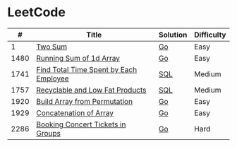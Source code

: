LeetCode
========

| #    | Title                                                                                                           | Solution              | Difficulty |
|------|-----------------------------------------------------------------------------------------------------------------|-----------------------|------------|
| 1    | [Two Sum](https://leetcode.com/problems/two-sum/)                                                               | [Go](./go/1.go)       | Easy       |
| 1480 | [Running Sum of 1d Array](https://leetcode.com/problems/running-sum-of-1d-array/)                               | [Go](./go/1480.go)    | Easy       |
| 1741 | [Find Total Time Spent by Each Employee](https://leetcode.com/problems/find-total-time-spent-by-each-employee/) | [SQL](./sql/1741.sql) | Medium     |
| 1757 | [Recyclable and Low Fat Products](https://leetcode.com/problems/recyclable-and-low-fat-products/)               | [SQL](./sql/1757.sql) | Medium     |
| 1920 | [Build Array from Permutation](https://leetcode.com/problems/build-array-from-permutation/)                     | [Go](./go/1920.go)    | Easy       |
| 1929 | [Concatenation of Array](https://leetcode.com/problems/concatenation-of-array/)                                 | [Go](./go/1929.go)    | Easy       |
| 2286 | [Booking Concert Tickets in Groups](https://leetcode.com/problems/booking-concert-tickets-in-groups/)           | [Go](./go/2286.go)    | Hard       |